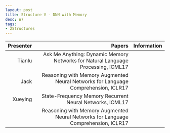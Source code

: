 ```yaml
---
layout: post
title: Structure V - DNN with Memory
desc: W7
tags:
- 2Structures
---
```




| Presenter | Papers | Information|
| -----: | ----------: | :----- |
| Tianlu | Ask Me Anything: Dynamic Memory Networks for Natural Language Processing, ICML17 |
| Jack | Reasoning with Memory Augmented Neural Networks for Language Comprehension, ICLR17 |
| Xueying | State-Frequency Memory Recurrent Neural Networks, ICML17 |
|  | Reasoning with Memory Augmented Neural Networks for Language Comprehension, ICLR17  |
